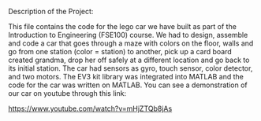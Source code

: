 Description of the Project:

This file contains the code for the lego car we have built as part of the Introduction to Engineering (FSE100) course. We had to design, 
assemble and code a car that goes through a maze with colors on the floor, walls and go from one station (color = station) to another, 
pick up a card board created grandma, drop her off safely at a different location and go back to its initial station. The car had sensors 
as gyro, touch sensor, color detector, and two motors. The EV3 kit library was integrated into MATLAB and the code for the car was written on MATLAB. 
You can see a demonstration of our car on youtube through this link:

https://www.youtube.com/watch?v=mHjZTQb8jAs